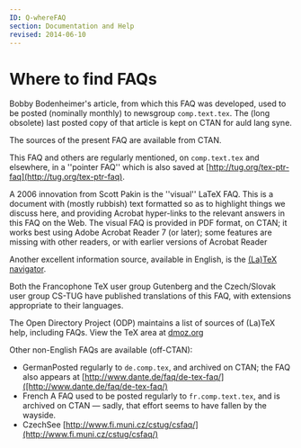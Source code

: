 ```yaml
---
ID: Q-whereFAQ
section: Documentation and Help
revised: 2014-06-10
---
```

# Where to find FAQs

Bobby Bodenheimer's article, from which this FAQ was developed, used
to be posted (nominally monthly) to newsgroup
`comp.text.tex`. The (long
obsolete) last posted copy of that article is kept on CTAN for
auld lang syne.

The sources of the present FAQ
are available from CTAN.

This FAQ and others are regularly mentioned, on
`comp.text.tex` and elsewhere, in a ''pointer FAQ''
which is also saved at [http://tug.org/tex-ptr-faq](http://tug.org/tex-ptr-faq).

A 2006 innovation from Scott Pakin is the ''visual'' LaTeX FAQ.
This is a document with (mostly rubbish) text formatted so as to
highlight things we discuss here, and providing Acrobat hyper-links to
the relevant answers in this FAQ on the Web.  The visual
FAQ is provided in PDF format, on CTAN; it works
best using Adobe Acrobat Reader 7 (or later); some features are
missing with other readers, or with earlier versions of Acrobat Reader

Another excellent information source, available in English, is the
[(La)TeX navigator](http://tex.loria.fr).

Both the Francophone TeX user group Gutenberg and the Czech/Slovak
user group CS-TUG have published translations of this FAQ, with
extensions appropriate to their languages.

The Open Directory Project (ODP) maintains a list of sources of
(La)TeX help, including FAQs.  View the TeX area at
[dmoz.org](http://dmoz.org/Computers/Software/Typesetting/TeX/)

Other non-English FAQs are available (off-CTAN):

- GermanPosted regularly to `de.comp.tex`, and archived
  on CTAN; the FAQ also appears at
  [http://www.dante.de/faq/de-tex-faq/]([http://www.dante.de/faq/de-tex-faq/)
- French
  A FAQ used to be posted regularly to
  `fr.comp.text.tex`, and is archived on CTAN&nbsp;&mdash;
  sadly, that effort seems to have fallen by the wayside.
- CzechSee [http://www.fi.muni.cz/cstug/csfaq/](http://www.fi.muni.cz/cstug/csfaq/)


